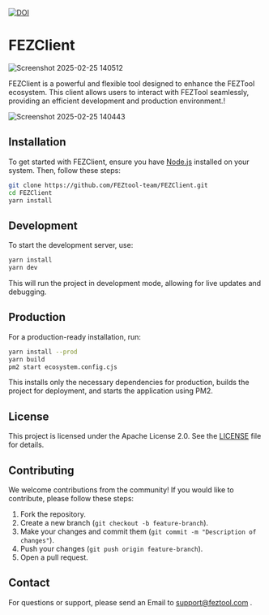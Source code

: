 [![DOI](https://zenodo.org/badge/936285754.svg)](https://doi.org/10.5281/zenodo.14923358)

# FEZClient

![Screenshot 2025-02-25 140512](https://github.com/user-attachments/assets/ee9d585c-d7f8-4706-b246-98825cd319a7)

FEZClient is a powerful and flexible tool designed to enhance the FEZTool ecosystem. This client allows users to interact with FEZTool seamlessly, providing an efficient development and production environment.!

![Screenshot 2025-02-25 140443](https://github.com/user-attachments/assets/7e989f25-daa8-411b-9398-a1d19819c196)



## Installation

To get started with FEZClient, ensure you have [Node.js](https://nodejs.org/) installed on your system. Then, follow these steps:

```sh
git clone https://github.com/FEZtool-team/FEZClient.git
cd FEZClient
yarn install
```

## Development

To start the development server, use:

```sh
yarn install
yarn dev
```

This will run the project in development mode, allowing for live updates and debugging.

## Production

For a production-ready installation, run:

```sh
yarn install --prod
yarn build
pm2 start ecosystem.config.cjs
```

This installs only the necessary dependencies for production, builds the project for deployment, and starts the application using PM2.

## License

This project is licensed under the Apache License 2.0. See the [LICENSE](LICENSE) file for details.

## Contributing

We welcome contributions from the community! If you would like to contribute, please follow these steps:

1. Fork the repository.
2. Create a new branch (`git checkout -b feature-branch`).
3. Make your changes and commit them (`git commit -m "Description of changes"`).
4. Push your changes (`git push origin feature-branch`).
5. Open a pull request.

## Contact

For questions or support, please send an Email to support@feztool.com .
